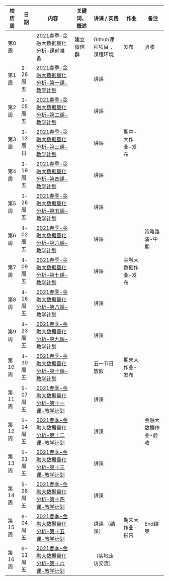 |  校历周 |   日期    | 内容                                        | 关键词、概述 | 讲课 / 实践 | 作业                | 备注    |
| ------ | --------- | ------------------------------------------- | ------------ | ----------- | ------------------- | ------- |
| 第0周  |           |    2021春季-金融大数据量化分析-课前准备      |   建立微信群    |   Github课程项目 ， 课程环境          |            发布         |    验收     |
| 第1周  | 2-26 周五 | [2021春季-金融大数据量化分析-第一课-教学计划](../Schedule/Part1/WW1/WW1-Plan.md)    |              | 讲课        |                     |         |
| 第2周  | 3-05 周五 | [2021春季-金融大数据量化分析-第二课-教学计划](../Schedule/Part1/WW2/WW2-Plan.md)    |              | 讲课        |                     |         |
| 第3周  | 3-12 周日 | [2021春季-金融大数据量化分析-第三课-教学计划](../Schedule/Part1/WW3/WW3-Plan.md)    |              | 讲课        | 期中-大作业-发布    |         |
| 第4周  | 3-19 周五 | [2021春季-金融大数据量化分析-第四课-教学计划](../Schedule/Part1/WW4/WW4-Plan.md)    |              | 讲课        |                     |         |
| 第5周  | 3-26 周五 | [2021春季-金融大数据量化分析-第五课-教学计划](../Schedule/Part1/WW5/WW5-Plan.md)    |              | 讲课        |                     |         |
| 第6周  | 4-02 周五 | [2021春季-金融大数据量化分析-第六课-教学计划](../Schedule/Part1/WW6/WW6-Plan.md)    |              | 讲课        |              |   策略路演-中期   |
| 第7周  | 4-09 周五 | [2021春季-金融大数据量化分析-第七课-教学计划](../Schedule/Part1/WW7/WW7-Plan.md)    |              | 讲课        | 金融大数据作业-发布   |         |
| 第8周  | 4-16 周五 | [2021春季-金融大数据量化分析-第八课-教学计划](../Schedule/Part1/WW8/WW8-Plan.md)    |              | 讲课        |              |         |
| 第9周  | 4-23 周五 | [2021春季-金融大数据量化分析-第九课-教学计划](../Schedule/Part1/WW9/WW9-Plan.md)    |              | 讲课        |                     |         |
| 第10周 | 4-30 周五 | [2021春季-金融大数据量化分析-第十课-教学计划](../Schedule/Part2/WW10/WW10-Plan.md)  |              | 五一节日放假        |  期末大作业-发布        |         |
| 第11周 | 5-07 周五 | [2021春季-金融大数据量化分析-第十一课-教学计划](../Schedule/Part2/WW11/WW11-Plan.md) |              | 讲课        |                 |         |
| 第12周 | 5-14 周五 | [2021春季-金融大数据量化分析-第十二课-教学计划](../Schedule/Part2/WW12/WW12-Plan.md) |              | 讲课        |           |  金融大数据作业-验收   |
| 第13周 | 5-21 周五 | [2021春季-金融大数据量化分析-第十三课-教学计划](../Schedule/Part2/WW13/WW13-Plan.md) |              | 讲课        |                     |         |
| 第14周 | 5-28 周五 | [2021春季-金融大数据量化分析-第十四课-教学计划](../Schedule/Part2/WW14/WW14-Plan.md) |              | 讲课        |       |  |
| 第15周 | 6-04 周五 | [2021春季-金融大数据量化分析-第十五课-教学计划](../Schedule/Part2/WW15/WW15-Plan.md) |              | 讲课 （结课）   |  期末大作业-报告 | End结束      |
| 第16周 | 6-11 周五 | [2021春季-金融大数据量化分析-第十六课-教学计划](../Schedule/Part2/WW16/WW16-Plan.md) |              | （实地走访交流）  |     |         |
